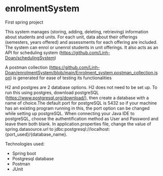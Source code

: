 # enrolmentSystem

First spring project

This system manages (storing, adding, deleting, retrieving) information about students and units. For each unit, data about their offerings (semesters, years offered) and assessments for each offering are included. The system can enrol or unenrol students in unit offerings. It also acts as an API for scheduling system (https://github.com/Linh-Doan/schedulingSystem) 

A postman collection (https://github.com/Linh-Doan/enrolmentSystem/blob/main/Enrolment_system.postman_collection.json) is generated for ease of testing its functionalities

H2 and postgres are 2 database options. H2 does not need to be set up. To run this using postgres, download postgreSQL (https://www.postgresql.org/download/), then create a database with a name of choice.The default port for postgreSQL is 5432 so if your machine has an existing program running in this, the port option can be changed while setting up postgreSQL. When connecting your Java IDE to postgreSQL, choose the authentification method as User and Password and leave them both blank. In application.properties file, change the value of spring.datasource.url to jdbc:postgresql://localhost:{port_used}/{database_name}.

Technologies used:
- Spring boot
- Postgresql database
- Postman
- JUnit
